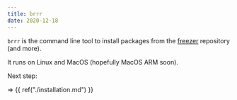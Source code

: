 ```yaml
---
title: brrr
date: 2020-12-18
---
```


`brrr` is the command line tool to install packages from the [freezer](https://github.com/nyrst/freezer) repository (and more).

It runs on Linux and MacOS (hopefully MacOS ARM soon).

Next step: 

=> {{ ref("./installation.md") }}